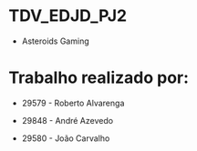 # TDV_EDJD_PJ2

- Asteroids Gaming

# Trabalho realizado por:

- 29579 - Roberto Alvarenga

- 29848 - André Azevedo

- 29580 - João Carvalho
